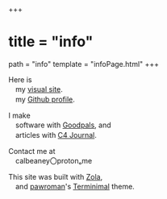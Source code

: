 +++
 # title = "info"
path = "info"
template = "infoPage.html"
+++

Here is   
　my [visual site](https://callumbeaney.github.io/index.html).  
　my [Github profile](https://github.com/CallumBeaney).  
  
I make   
　software with [Goodpals](https://goodpals.dev), and  
　articles with [C4 Journal](https://c4journal.com/about/).    
<!-- 　typefaces with [Mother](https://mother-type.de), and   -->
Contact me at  
　calbeaney〇protonₒme  
  
This site was built with [Zola](https://www.getzola.org/),  
　and [pawroman](https://github.com/pawroman)'s [Terminimal](https://github.com/pawroman/zola-theme-terminimal/) theme.  

</div>